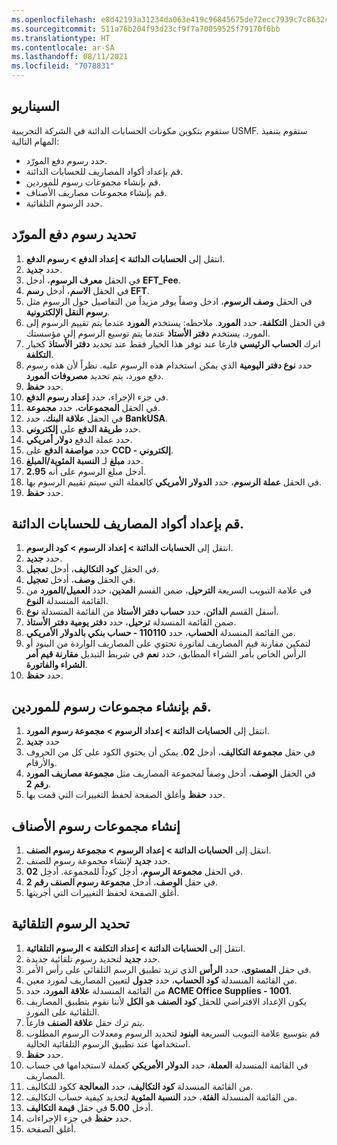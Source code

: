 ```yaml
---
ms.openlocfilehash: e8d42193a31234da063e419c96845675de72ecc7939c7c8632c02d28f6890b77
ms.sourcegitcommit: 511a76b204f93d23cf9f7a70059525f79170f6bb
ms.translationtype: HT
ms.contentlocale: ar-SA
ms.lasthandoff: 08/11/2021
ms.locfileid: "7078831"
---
```

## <a name="scenario"></a>السيناريو

ستقوم بتكوين مكونات الحسابات الدائنة في الشركة التجريبية USMF. ستقوم بتنفيذ المهام التالية:

- ‏‫حدد رسوم دفع المورّد‬.
- قم بإعداد أكواد المصاريف للحسابات الدائنة.
- قم بإنشاء مجموعات رسوم للموردين.
- قم بإنشاء مجموعات مصاريف الأصناف.
- حدد الرسوم التلقائية.

## <a name="define-vendor-payment-fees"></a>‏‫تحديد رسوم دفع المورّد‬ 

1.  انتقل إلى **الحسابات الدائنة > إعداد الدفع > رسوم الدفع**.
2.  حدد **جديد**.
3.  في الحقل **معرف الرسوم**، أدخل **EFT_Fee**.
4.  في الحقل **الاسم**، أدخل **رسم EFT**.
5.  في الحقل **وصف الرسوم**، ادخل وصفاً يوفر مزيداً من التفاصيل حول الرسوم مثل **رسوم النقل الإلكترونية**.
6.  في الحقل **التكلفة**، حدد **المورد**.
    ملاحظه: يستخدم **المورد** عندما يتم تقييم الرسوم إلى المورد. يستخدم **دفتر الأستاذ** عندما يتم توسيع الرسوم إلى مؤسستك. 
7.  اترك **الحساب الرئيسي** فارغا عند توفر هذا الخيار فقط عند تحديد **دفتر الأستاذ** كخيار **التكلفة**.
8.  حدد **نوع دفتر اليومية** الذي يمكن استخدام هذه الرسوم عليه. نظراً لأن هذه رسوم دفع مورد، يتم تحديد **مصروفات المورد**.
9.  حدد **حفظ**.
10. في جزء الإجراء، حدد **إعداد رسوم الدفع**. 
11. في الحقل **المجموعات**، حدد **مجموعة**.
12. في الحقل **علاقة البنك**، حدد **BankUSA**.
13. حدد **طريقة الدفع** على **إلكتروني**.
14. حدد عملة الدفع **دولار أمريكي**.
14. حدد **مواصفة الدفع** على **CCD - إلكتروني**.
15. حدد **مبلغ** لـ **النسبة المئوية/المبلغ**.
16. أدخل مبلغ الرسوم على أنه **2.95**.
17. في الحقل **عملة الرسوم**، حدد **الدولار الأمريكي** كالعملة التي سيتم تقييم الرسوم بها. 
18. حدد **حفظ**.

## <a name="set-up-charge-codes-for-accounts-payable"></a>قم بإعداد أكواد المصاريف للحسابات الدائنة. 

1.  انتقل إلى **الحسابات الدائنة > إعداد الرسوم > كود الرسوم**.
2.  حدد **جديد**. 
3. في الحقل **كود التكاليف**، أدخل **تعجيل**.
3.  في الحقل **وصف**، أدخل **تعجيل**.
4.  في علامة التبويب السريعة **الترحيل**، ضمن القسم **المدين**، حدد **العميل/المورد** من القائمة المنسدلة **النوع**.
5.  أسفل القسم **الدائن**، حدد **حساب دفتر الأستاذ** من القائمة المنسدلة **نوع**.
6.  ضمن القائمة المنسدلة **ترحيل**، حدد **دفتر يومية دفتر الأستاذ**.
7.  من القائمة المنسدلة **الحساب**، حدد **110110 - حساب بنكي بالدولار الأمريكي**.
8.  لتمكين مقارنة قيم المصاريف لفاتورة تحتوي على المصاريف الواردة من البنود أو الرأس الخاص بأمر الشراء المطابق، حدد **نعم** في شريط التبديل **مقارنة قيم أمر الشراء والفاتورة**.
9.  حدد **حفظ**.

## <a name="create-charges-groups-for-vendors"></a>قم بإنشاء مجموعات رسوم للموردين. 

1.  انتقل إلى **الحسابات الدائنة > إعداد الرسوم > مجموعة رسوم المورد**.
2.  حدد **جديد**
3. في حقل **مجموعة التكاليف**، أدخل **02**. يمكن أن يحتوي الكود على كل من الحروف والأرقام.
3.  في الحقل **الوصف**، أدخل وصفاً لمجموعة المصاريف مثل **مجموعة مصاريف المورد رقم 2**.
4.  حدد **حفظ** وأغلق الصفحة لحفظ التغييرات التي قمت بها.

## <a name="create-item-charges-groups"></a>إنشاء مجموعات رسوم الأصناف 

1.  انتقل إلى **الحسابات الدائنة > إعداد الرسوم > مجموعة رسوم الصنف**.
2.  حدد **جديد** لإنشاء مجموعة رسوم للصنف.
3.  في الحقل **مجموعة الرسوم**، أدخِل كوداً للمجموعة. أدخِل **02**.
4.  في حقل **الوصف**، أدخل  **مجموعة رسوم الصنف رقم 2**.
5.  أغلق الصفحة لحفظ التغييرات التي أجريتها.

## <a name="define-auto-charges"></a>تحديد الرسوم التلقائية 

1. انتقل إلى **الحسابات الدائنة > إعداد التكلفة > الرسوم التلقائية**.
2. حدد **جديد** لتحديد رسوم تلقائية جديدة.
3. في حقل **المستوى**، حدد **الرأس** الذي تريد تطبيق الرسم التلقائي على رأس الأمر. 
4. من القائمة المنسدلة **كود الحساب**، حدد **جدول** لتعيين المصاريف لمورد معين.
5. من القائمة المنسدلة **علاقة المورد**، حدد **ACME Office Supplies - 1001**.
6. يكون الإعداد الافتراضي للحقل **كود الصنف** هو **الكل** لأننا نقوم بتطبيق المصاريف التلقائية على المورد. 
7. يتم ترك حقل **علاقة الصنف** فارغاً.
8. قم بتوسيع علامة التبويب السريعة **البنود** لتحديد الرسوم ومعدلات الرسوم المطلوب استخدامها عند تطبيق الرسوم التلقائية الحالية.
9. حدد **حفظ**. 
10. في القائمة المنسدلة **العملة**، حدد **الدولار الأمريكي** كعملة لاستخدامها في حساب المصاريف.
11. من القائمة المنسدلة **كود التكاليف**، حدد **المعالجة** ككود للتكاليف.
12. من القائمة المنسدلة **الفئة**، حدد **النسبة المئوية** لتحديد كيفية حساب التكاليف.
13. أدخل **5.00** في حقل **قيمة التكاليف**.
14. حدد **حفظ** في جزء الإجراءات.
15. أغلق الصفحة.


